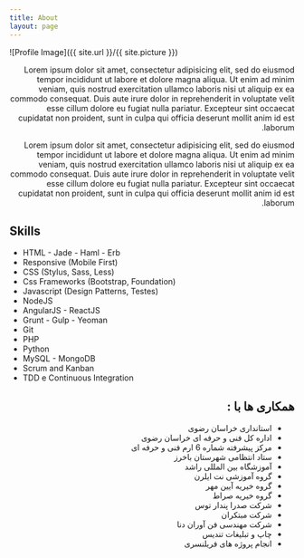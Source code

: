 ```yaml
---
title: About
layout: page
---
```

![Profile Image]({{ site.url }}/{{ site.picture }})


<p style="direction:rtl">Lorem ipsum dolor sit amet, consectetur adipisicing elit, sed do eiusmod
tempor incididunt ut labore et dolore magna aliqua. Ut enim ad minim veniam,
quis nostrud exercitation ullamco laboris nisi ut aliquip ex ea commodo
consequat. Duis aute irure dolor in reprehenderit in voluptate velit esse
cillum dolore eu fugiat nulla pariatur. Excepteur sint occaecat cupidatat non
proident, sunt in culpa qui officia deserunt mollit anim id est laborum.</p>

<p style="direction:rtl">Lorem ipsum dolor sit amet, consectetur adipisicing elit, sed do eiusmod
tempor incididunt ut labore et dolore magna aliqua. Ut enim ad minim veniam,
quis nostrud exercitation ullamco laboris nisi ut aliquip ex ea commodo
consequat. Duis aute irure dolor in reprehenderit in voluptate velit esse
cillum dolore eu fugiat nulla pariatur. Excepteur sint occaecat cupidatat non
proident, sunt in culpa qui officia deserunt mollit anim id est laborum.</p>

<h2>Skills</h2>

<ul class="skill-list">
	<li>HTML - Jade - Haml - Erb</li>
	<li>Responsive (Mobile First)</li>
	<li>CSS (Stylus, Sass, Less)</li>
	<li>Css Frameworks (Bootstrap, Foundation)</li>
	<li>Javascript (Design Patterns, Testes)</li>
	<li>NodeJS</li>
	<li>AngularJS - ReactJS</li>
	<li>Grunt - Gulp - Yeoman</li>
	<li>Git</li>
	<li>PHP</li>
	<li>Python</li>
	<li>MySQL - MongoDB</li>
	<li>Scrum and Kanban</li>
	<li>TDD e Continuous Integration</li>
</ul>

<h2 style="direction:rtl">همکاری ها با :</h2>

<ul style="direction:rtl">
	<li> استانداری خراسان رضوی </li>
	<li> اداره کل فنی و حرفه ای خراسان رضوی </li>
	<li> مرکز پیشرفته شماره 6 ارم فنی و حرفه ای </li>
	<li> ستاد انتظامی شهرستان باخرز</li>
	<li> آموزشگاه بین المللی راشد </li>
	<li> گروه آموزشی نت ایلرن </li>
	<li> گروه خیریه آیین مهر </li>
	<li> گروه خیریه صراط</li>
	<li> شرکت صدرا پندار توس</li>
	<li> شرکت مبتکران</li>
	<li> شرکت مهندسی فن آوران دنا</li>
	<li> چاپ و تبلیغات تندیس</li>
	<li> انجام پروژه های فریلنسری</li>
</ul>
